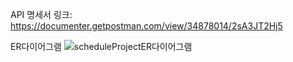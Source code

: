 API 명세서 링크: https://documenter.getpostman.com/view/34878014/2sA3JT2Hj5

ER다이어그램
![scheduleProjectER다이어그램](https://github.com/tjdrbs0712/scheduleProject/assets/102494118/36ef6490-c012-4cd2-85af-f7ef0ce110a3)
